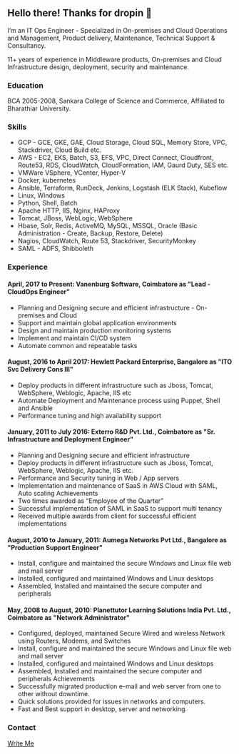 ## Hello there! Thanks for dropin 🙂

I’m an IT Ops Engineer - Specialized in On-premises and Cloud Operations and Management, Product delivery, Maintenance, Technical Support & Consultancy. 

11+ years of experience in Middleware products, On-premises and Cloud Infrastructure design, deployment, security and  maintenance.

### Education

BCA 2005-2008, Sankara College of Science and Commerce, Affiliated to Bharathiar University.

### Skills

  - GCP - GCE, GKE, GAE, Cloud Storage, Cloud SQL, Memory Store, VPC, Stackdriver, Cloud Build etc. 
  - AWS - EC2, EKS, Batch, S3, EFS, VPC, Direct Connect, Cloudfront, Route53, RDS, CloudWatch, CloudFormation, IAM, Gaurd Duty, SES etc.
  - VMWare VSphere, VCenter, Hyper-V
  - Docker, kubernetes
  - Ansible, Terraform, RunDeck, Jenkins, Logstash (ELK Stack), Kubeflow
  - Linux, Windows
  - Python, Shell, Batch
  - Apache HTTP, IIS, Nginx, HAProxy
  - Tomcat, JBoss, WebLogic, WebSphere
  - Hbase, Solr, Redis, ActiveMQ, MySQL, MSSQL, Oracle (Basic Administration - Create, Backup, Restore, Delete)
  - Nagios, CloudWatch, Route 53, Stackdriver, SecurityMonkey
  - SAML - ADFS, Shibboleth

### Experience

#### April, 2017 to Present: Vanenburg Software, Coimbatore as "Lead - CloudOps Engineer"

- Planning and Designing secure and efficient infrastructure - On-premises and Cloud
- Support and maintain global application environments
- Design and maintain production monitoring systems
- Implement and maintain CI/CD system
- Automate common and repeatable tasks

#### August, 2016 to April 2017: Hewlett Packard Enterprise, Bangalore as "ITO Svc Delivery Cons III"

- Deploy products in different infrastructure such as Jboss, Tomcat, WebSphere, Weblogic, Apache, IIS etc
- Automate Deployment and Maintenance process using Puppet, Shell and Ansible
- Performance tuning and high availability support

#### January, 2011 to July 2016: Exterro R&D Pvt. Ltd., Coimbatore as "Sr. Infrastructure and Deployment Engineer"

- Planning and Designing secure and efficient infrastructure
- Deploy products in different infrastructure such as Jboss, Tomcat, WebSphere, Weblogic, Apache, IIS etc.
- Performance and Security tuning in Web / App servers
- Implementation and maintenance of SaaS in AWS Cloud with SAML, Auto scaling Achievements
- Two times awarded as “Employee of the Quarter”
- Successful implementation of SAML in SaaS to support multi tenancy
- Received multiple awards from client for successful efficient implementations

#### August, 2010 to January, 2011: Aumega Networks Pvt Ltd., Bangalore as "Production Support Engineer"

- Install, configure and maintained the secure Windows and Linux file web and mail server
- Installed, configured and maintained Windows and Linux desktops
- Assembled, Installed and maintained the secure computer and peripherals

#### May, 2008 to August, 2010: Planettutor Learning Solutions India Pvt. Ltd., Coimbatore as "Network Administrator"

- Configured, deployed, maintained Secure Wired and wireless Network using Routers, Modems, and Switches
- Install, configure and maintained the secure Windows and Linux file web and mail server
- Installed, configured and maintained Windows and Linux desktops
- Assembled, Installed and maintained the secure computer and peripherals Achievements
- Successfully migrated production e-mail and web server from one to other without downtime.
- Quick solutions provided for issues in networks and computers.
- Fast and Best support in desktop, server and networking.


### Contact
 [Write Me](mailto:contact@thiyagarajan.in)
